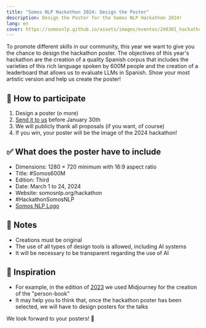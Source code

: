 ```yaml
---
title: "Somos NLP Hackathon 2024: Design the Poster"
description: Design the Poster for the Somos NLP Hackathon 2024!
lang: en
cover: https://somosnlp.github.io/assets/images/eventos/240301_hackathon.jpg
---
```


To promote different skills in our community, this year we want to give you the chance to design the hackathon poster. The objectives of this year's hackathon are the creation of a quality Spanish corpus that includes the varieties of this rich language spoken by 600M people and the creation of a leaderboard that allows us to evaluate LLMs in Spanish. Show your most artistic version and help us create the poster!

## 🎨 How to participate

1. Design a poster (o more)
2. [Send it to us](https://forms.gle/iJrKZtBXvnAk5Ji38) before January 30th
3. We will publicly thank all proposals (if you want, of course)
4. If you win, your poster will be the image of the 2024 hackathon!

## ✅ What does the poster have to include

- Dimensions: 1280 × 720 minimum with 16:9 aspect ratio
- Title: #Somos600M
- Edition: Third
- Date: March 1 to 24, 2024
- Website: somosnlp.org/hackathon
- #HackathonSomosNLP
- [Somos NLP Logo](https://github.com/somosnlp/assets/blob/main/logo_somos_nlp.png)

## 📝 Notes

- Creations must be original
- The use of all types of design tools is allowed, including AI systems
- It will be necessary to be transparent regarding the use of AI

## 🤔 Inspiration

- For example, in the edition of [2023](https://somosnlp.org/hackathon-2023) we used Midjourney for the creation of the "person-book"
- It may help you to think that, once the hackathon poster has been selected, we will have to design posters for the talks

We look forward to your posters! 🤩

